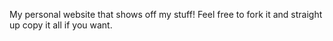 My personal website that shows off my stuff! Feel free to fork it and straight up copy it all if you want.
